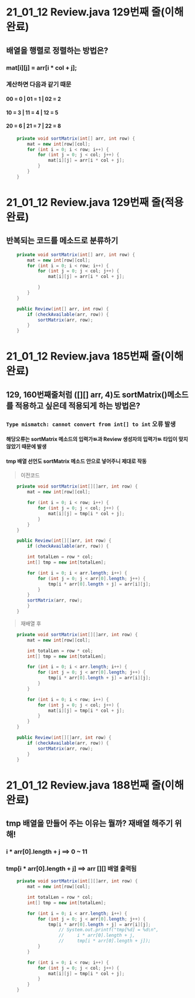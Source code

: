 # 21_01_12 Review.java 129번째 줄(이해완료)

## 배열을 행렬로 정렬하는 방법은?

### mat[i][j] = arr[i * col + j];

### 계산하면 다음과 같기 때문

#### **00 = 0 | 01 = 1 | 02 = 2**

#### **10 = 3 | 11 = 4 | 12 = 5**

#### **20 = 6 | 21 = 7 | 22 = 8**

```java
    private void sortMatrix(int[] arr, int row) {
        mat = new int[row][col];
        for (int i = 0; i < row; i++) {
            for (int j = 0; j < col; j++) {
                mat[i][j] = arr[i * col + j];
            }
        }
    }
```

# 21_01_12 Review.java 129번째 줄(적용완료)

## 반복되는 코드를 메소드로 분류하기

```java
    private void sortMatrix(int[] arr, int row) {
        mat = new int[row][col];
        for (int i = 0; i < row; i++) {
            for (int j = 0; j < col; j++) {
                mat[i][j] = arr[i * col + j];

            }
        }
    }

    public Review(int[] arr, int row) {
        if (checkAvailable(arr, row)) {
            sortMatrix(arr, row);
        }
    }
```

# 21_01_12 Review.java 185번째 줄(이해완료)

## 129, 160번째줄처럼 ([][] arr, 4)도 sortMatrix()메소드를 적용하고 싶은데 적용되게 하는 방법은?

### `Type mismatch: cannot convert from int[] to int` 오류 발생

#### 해당오류는 sortMatrix 메소드의 입력가ㅄ과 Review 생성자의 입력가ㅄ 타입이 맞지 않았기 때문에 발생

#### tmp 배열 선언도 sortMatrix 메소드 안으로 넣어주니 제대로 작동

> 이전코드

```java
    private void sortMatrix(int[][]arr, int row) {
        mat = new int[row][col];

        for (int i = 0; i < row; i++) {
            for (int j = 0; j < col; j++) {
                mat[i][j] = tmp[i * col + j];
            }
        }
    }

    public Review(int[][]arr, int row) {
        if (checkAvailable(arr, row)) {

        int totalLen = row * col;
        int[] tmp = new int[totalLen];

        for (int i = 0; i < arr.length; i++) {
            for (int j = 0; j < arr[0].length; j++) {
                tmp[i * arr[0].length + j] = arr[i][j];
            }
        }
        sortMatrix(arr, row);
        }
    }
```

> 재배열 후

```java
    private void sortMatrix(int[][]arr, int row) {
        mat = new int[row][col];

        int totalLen = row * col;
        int[] tmp = new int[totalLen];

        for (int i = 0; i < arr.length; i++) {
            for (int j = 0; j < arr[0].length; j++) {
                tmp[i * arr[0].length + j] = arr[i][j];
            }
        }

        for (int i = 0; i < row; i++) {
            for (int j = 0; j < col; j++) {
                mat[i][j] = tmp[i * col + j];
            }
        }
    }

    public Review(int[][]arr, int row) {
        if (checkAvailable(arr, row)) {
            sortMatrix(arr, row);
        }
    }
```

# 21_01_12 Review.java 188번째 줄(이해완료)

## tmp 배열을 만들어 주는 이유는 뭘까? 재배열 해주기 위해!

### i \* arr[0].length + j ==> 0 ~ 11

### tmp[i \* arr[0].length + j] ==> arr [][] 배열 출력됨

```java
    private void sortMatrix(int[][]arr, int row) {
        mat = new int[row][col];

        int totalLen = row * col;
        int[] tmp = new int[totalLen];

        for (int i = 0; i < arr.length; i++) {
            for (int j = 0; j < arr[0].length; j++) {
                tmp[i * arr[0].length + j] = arr[i][j];
                    // System.out.printf("tmp[%d] = %d\n",
                    //     i * arr[0].length + j,
                    //     tmp[i * arr[0].length + j]);
            }
        }

        for (int i = 0; i < row; i++) {
            for (int j = 0; j < col; j++) {
                mat[i][j] = tmp[i * col + j];
            }
        }
    }
```
